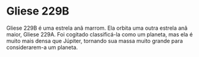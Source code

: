 # Gliese 229B

Gliese 229B é uma estrela anã marrom. Ela orbita uma outra estrela anã maior,
Gliese 229A. Foi cogitado classificá-la como um planeta, mas ela é muito mais
densa que Júpiter, tornando sua massa muito grande para considerarem-a um
planeta.
